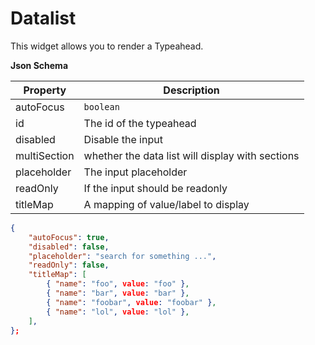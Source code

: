 # Datalist

This widget allows you to render a Typeahead.

**Json Schema**

| Property | Description |
|---|---|
| autoFocus | `boolean` |
| id | The id of the typeahead |
| disabled | Disable the input | `false` |
| multiSection | whether the data list will display with sections |
| placeholder | The input placeholder |  |
| readOnly | If the input should be readonly | `false` |
| titleMap | A mapping of value/label to display |  |


```json
{
	"autoFocus": true,
	"disabled": false,
	"placeholder": "search for something ...",
	"readOnly": false,
	"titleMap": [
		{ "name": "foo", value: "foo" },
		{ "name": "bar", value: "bar" },
		{ "name": "foobar", value: "foobar" },
		{ "name": "lol", value: "lol" },
	],
};

```
